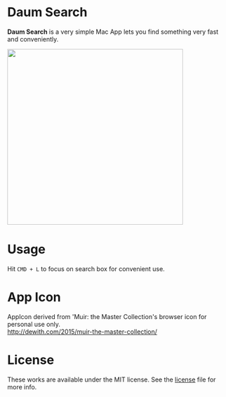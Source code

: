 # Daum Search

**Daum Search** is a very simple Mac App lets you find something very fast and conveniently.

<img src="https://raw.githubusercontent.com/likejazz/daum-search-mac-app/master/Screenshot.png" width="400" />

# Usage

Hit `CMD + L` to focus on search box for convenient use.

# App Icon

AppIcon derived from 'Muir: the Master Collection's browser icon for personal use only.  
<http://dewith.com/2015/muir-the-master-collection/>

# License

These works are available under the MIT license. See the [license](LICENSE) file for more info.

